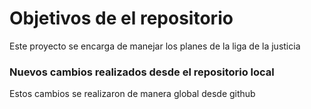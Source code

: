 # Objetivos de el repositorio

Este proyecto se encarga de manejar los planes de la liga de la justicia


### Nuevos cambios realizados desde el repositorio local
Estos cambios se realizaron de manera global desde github
